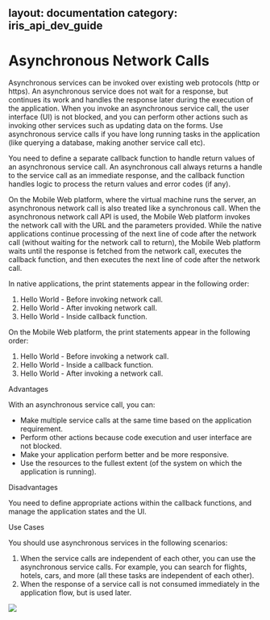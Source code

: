 layout: documentation
category: iris_api_dev_guide
---

Asynchronous Network Calls
==========================

Asynchronous services can be invoked over existing web protocols (http or https). An asynchronous service does not wait for a response, but continues its work and handles the response later during the execution of the application. When you invoke an asynchronous service call, the user interface (UI) is not blocked, and you can perform other actions such as invoking other services such as updating data on the forms. Use asynchronous service calls if you have long running tasks in the application (like querying a database, making another service call etc).

You need to define a separate callback function to handle return values of an asynchronous service call. An asynchronous call always returns a handle to the service call as an immediate response, and the callback function handles logic to process the return values and error codes (if any).

On the Mobile Web platform, where the virtual machine runs the server, an asynchronous network call is also treated like a synchronous call. When the asynchronous network call API is used, the Mobile Web platform invokes the network call with the URL and the parameters provided. While the native applications continue processing of the next line of code after the network call (without waiting for the network call to return), the Mobile Web platform waits until the response is fetched from the network call, executes the callback function, and then executes the next line of code after the network call.

In native applications, the print statements appear in the following order:

1.  Hello World - Before invoking network call.
2.  Hello World - After invoking network call.
3.  Hello World - Inside callback function.

On the Mobile Web platform, the print statements appear in the following order:

1.  Hello World - Before invoking a network call.
2.  Hello World - Inside a callback function.
3.  Hello World - After invoking a network call.

Advantages

With an asynchronous service call, you can:

*   Make multiple service calls at the same time based on the application requirement.
*   Perform other actions because code execution and user interface are not blocked.
*   Make your application perform better and be more responsive.
*   Use the resources to the fullest extent (of the system on which the application is running).

Disadvantages

You need to define appropriate actions within the callback functions, and manage the application states and the UI.

Use Cases

You should use asynchronous services in the following scenarios:

1.  When the service calls are independent of each other, you can use the asynchronous service calls. For example, you can search for flights, hotels, cars, and more (all these tasks are independent of each other).
2.  When the response of a service call is not consumed immediately in the application flow, but is used later.

![](resources/prettify/onload.png)